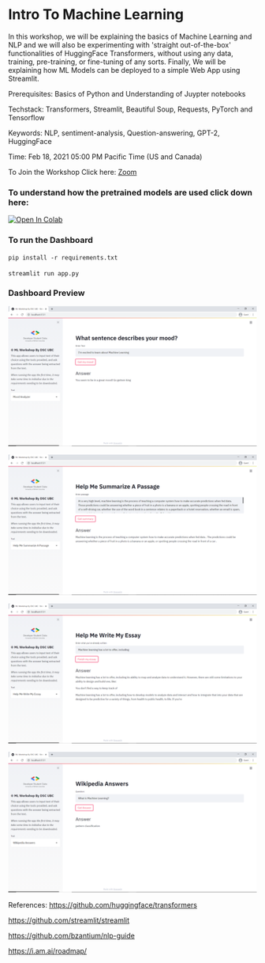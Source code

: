 # Intro To Machine Learning

In this workshop, we will be explaining the basics of Machine Learning and NLP and we will also be experimenting with 'straight out-of-the-box' functionalities of HuggingFace Transformers, without using any data, training, pre-training, or fine-tuning of any sorts. Finally, We will be explaining how ML Models can be deployed to a simple Web App using Streamlit. 

Prerequisites: Basics of Python and Understanding of Juypter notebooks

Techstack: Transformers, Streamlit, Beautiful Soup, Requests, PyTorch and Tensorflow

Keywords: NLP, sentiment-analysis, Question-answering, GPT-2, HuggingFace

Time: Feb 18, 2021 05:00 PM Pacific Time (US and Canada)

To Join the Workshop Click here: [Zoom](https://us02web.zoom.us/j/89189905104?pwd=c3RpV1pIeG5UN1pKQ1FYbi9hTGRXQT09)



### To understand how the pretrained models are used click down here:

[![Open In Colab](https://colab.research.google.com/assets/colab-badge.svg)](https://colab.research.google.com/github/ubcdsc/ML-Workshop/blob/master/WorkshopNotebook.ipynb)
 
### To run the Dashboard

```
pip install -r requirements.txt 

streamlit run app.py
```

### Dashboard Preview

![mood](images/mood_analyzer.PNG)

![sum](images/summarize.PNG)

![ess](images/write_essay.PNG)

![wiki](images/wiki_answers.PNG)


References:
https://github.com/huggingface/transformers

https://github.com/streamlit/streamlit

https://github.com/bzantium/nlp-guide

https://i.am.ai/roadmap/
